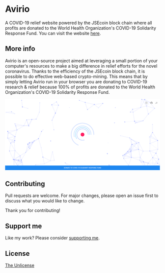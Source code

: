 # Avirio

A COVID-19 relief website powered by the JSEcoin block chain where all profits are donated to the World Health Organization's COVID-19 Solidarity Response Fund. You can visit the website [here](https://iandraves.github.io/Avirio).

## More info

Avirio is an open-source project aimed at leveraging a small portion of your computer's resources to make a big difference in relief efforts for the novel coronavirus. Thanks to the efficiency of the JSEcoin block chain, it is possible to do effective web-based crypto-mining. This means that by simply letting Avirio run in your browser you are donating to COVID-19 research & relief because 100% of profits are donated to the World Health Organization's COVID-19 Solidarity Response Fund.


![Screenshot of webpage](img/screenshot.png)

## Contributing
Pull requests are welcome. For major changes, please open an issue first to discuss what you would like to change.

Thank you for contributing!

## Support me
Like my work? Please consider [supporting me](https://paypal.me/iandraves).

## License
[The Unlicense](https://choosealicense.com/licenses/unlicense/)
